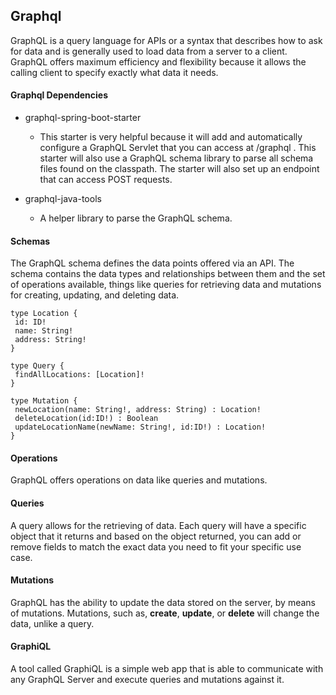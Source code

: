 ## Graphql
GraphQL is a query language for APIs or a syntax that describes how to ask for data and is generally used to load data from a server to a client. GraphQL offers maximum efficiency and flexibility because it allows the calling client to specify exactly what data it needs.

#### Graphql Dependencies

- graphql-spring-boot-starter
    - This starter is very helpful because it will add and automatically configure a GraphQL Servlet that you can access at /graphql . This starter will also use a GraphQL schema library to parse all schema files found on the classpath. The starter will also set up an endpoint that can access POST requests. 

- graphql-java-tools
    - A helper library to parse the GraphQL schema. 

#### Schemas
The GraphQL schema defines the data points offered via an API. The schema contains the data types and relationships between them and the set of operations available, things like queries for retrieving data and mutations for creating, updating, and deleting data.
```
type Location {
 id: ID!
 name: String!
 address: String!
}

type Query {
 findAllLocations: [Location]!
}

type Mutation {
 newLocation(name: String!, address: String) : Location!
 deleteLocation(id:ID!) : Boolean
 updateLocationName(newName: String!, id:ID!) : Location!
}
```

#### Operations
GraphQL offers operations on data like queries and mutations.

#### Queries
A query allows for the retrieving of data. Each query will have a specific object that it returns and based on the object returned, you can add or remove fields to match the exact data you need to fit your specific use case.

#### Mutations
GraphQL has the ability to update the data stored on the server, by means of mutations. Mutations, such as, **create**, **update**, or **delete** will change the data, unlike a query.

#### GraphiQL
A tool called GraphiQL is a simple web app that is able to communicate with any GraphQL Server and execute queries and mutations against it.

